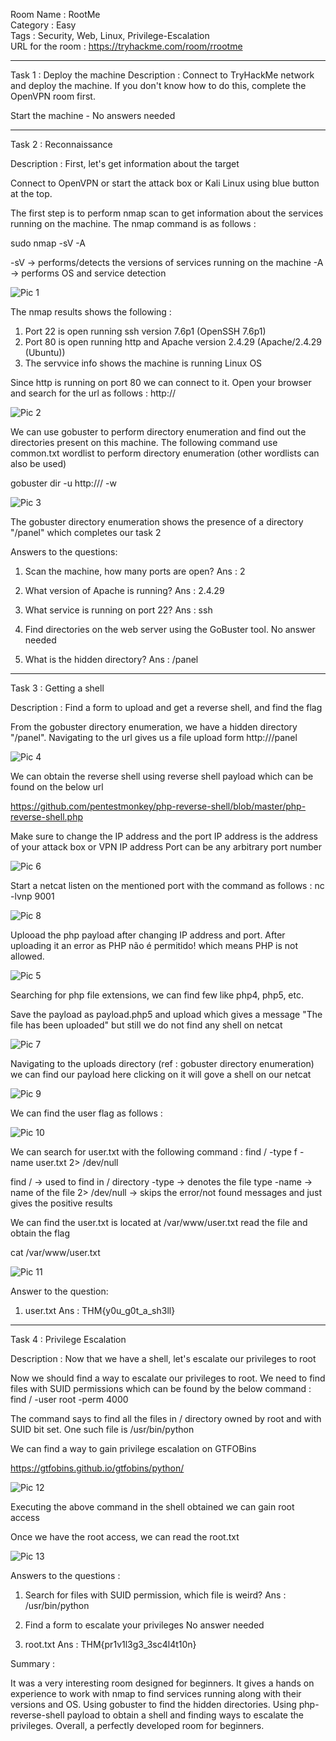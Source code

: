 Room Name : RootMe  
Category : Easy  
Tags : Security, Web, Linux, Privilege-Escalation  
URL for the room : https://tryhackme.com/room/rrootme  

---------------------------------------------------------------------------------------------------

Task 1 : Deploy the machine
Description : Connect to TryHackMe network and deploy the machine. If you don't know how to do this, complete the 
OpenVPN room first.

Start the machine - No answers needed

----------------------------------------------------------------------------------------------------

Task 2 : Reconnaissance

Description : First, let's get information about the target

Connect to OpenVPN or start the attack box or Kali Linux using blue button at the top.

The first step is to perform nmap scan to get information about the services running on the machine. The nmap
command is as follows :

sudo nmap -sV -A <ip-address-of-the-machine>

-sV -> performs/detects the versions of services running on the machine
-A -> performs OS and service detection

![Pic 1](https://github.com/ankushkaudi/TryHackMe-Walkthroughs/assets/111695465/3e21704f-6506-4962-bcf3-6447b0e59600)


The nmap results shows the following :
1. Port 22 is open running ssh version 7.6p1 (OpenSSH 7.6p1)
2. Port 80 is open running http and Apache version 2.4.29 (Apache/2.4.29 (Ubuntu))
3. The servvice info shows the machine is running Linux OS

Since http is running on port 80 we can connect to it. Open your browser and search for the url as follows :
http://<ip-address-of-the-machine>

![Pic 2](https://github.com/ankushkaudi/TryHackMe-Walkthroughs/assets/111695465/a0b6c970-b785-4c48-a726-ac2a189c02b6)


We can use gobuster to perform directory enumeration and find out the directories present on this machine.
The following command use common.txt wordlist to perform directory enumeration (other wordlists can also be used)

gobuster dir -u http://<ip-address-of-the-machine>/ -w <path-for-wordlist>

![Pic 3](https://github.com/ankushkaudi/TryHackMe-Walkthroughs/assets/111695465/a9f0bc4a-38e3-4dd9-a6e2-7e4a9be3e3ed)


The gobuster directory enumeration shows the presence of a directory "/panel" which completes our task 2

Answers to the questions:

1. Scan the machine, how many ports are open?
Ans : 2

2. What version of Apache is running?
Ans : 2.4.29

3. What service is running on port 22?
Ans : ssh

4. Find directories on the web server using the GoBuster tool.
No answer needed

5. What is the hidden directory?
Ans : /panel

------------------------------------------------------------------------------------------------------------

Task 3 : Getting a shell

Description : Find a form to upload and get a reverse shell, and find the flag

From the gobuster directory enumeration, we have a hidden directory "/panel". Navigating to the url gives us a 
file upload form
http://<ip-address-of-the-machine>/panel

![Pic 4](https://github.com/ankushkaudi/TryHackMe-Walkthroughs/assets/111695465/3e3a603c-d701-4105-bba8-15965fa3b214)


We can obtain the reverse shell using reverse shell payload which can be found on the below url 

https://github.com/pentestmonkey/php-reverse-shell/blob/master/php-reverse-shell.php

Make sure to change the IP address and the port
IP address is the address of your attack box or VPN IP address
Port can be any arbitrary port number

![Pic 6](https://github.com/ankushkaudi/TryHackMe-Walkthroughs/assets/111695465/6faf0706-7df3-4100-9572-6e2789a41e95)


Start a netcat listen on the mentioned port with the command as follows :
nc -lvnp 9001

![Pic 8](https://github.com/ankushkaudi/TryHackMe-Walkthroughs/assets/111695465/982bbd46-0894-4380-a69c-676a3c4e0a74)


Uplooad the php payload after changing IP address and port. After uploading it an error as 
PHP não é permitido! which means PHP is not allowed. 

![Pic 5](https://github.com/ankushkaudi/TryHackMe-Walkthroughs/assets/111695465/ef7511b5-8ba5-409b-901a-c90ee0ed71d4)


Searching for php file extensions, we can find few like
php4, php5, etc.

Save the payload as payload.php5 and upload which gives a message "The file has been uploaded" but still we
do not find any shell on netcat

![Pic 7](https://github.com/ankushkaudi/TryHackMe-Walkthroughs/assets/111695465/1b31929d-974d-465b-a25c-0d5dd89b7bf1)


Navigating to the uploads directory (ref : gobuster directory enumeration) we can find our payload here clicking 
on it will gove a shell on our netcat 

![Pic 9](https://github.com/ankushkaudi/TryHackMe-Walkthroughs/assets/111695465/da5be8b2-6b19-427b-b7c1-9b78260b6303)


We can find the user flag as follows :

![Pic 10](https://github.com/ankushkaudi/TryHackMe-Walkthroughs/assets/111695465/8ddef220-0ade-43a2-9665-67e66198ef63)


We can search for user.txt with the following command :
find / -type f -name user.txt 2> /dev/null

find / -> used to find in / directory
-type -> denotes the file type
-name -> name of the file
2> /dev/null -> skips the error/not found messages and just gives the positive results

We can find the user.txt is located at /var/www/user.txt read the file and obtain the flag

cat /var/www/user.txt

![Pic 11](https://github.com/ankushkaudi/TryHackMe-Walkthroughs/assets/111695465/7fe137c9-6385-43fa-8830-e396e490b9da)


Answer to the question:

1. user.txt
Ans : THM{y0u_g0t_a_sh3ll}

-----------------------------------------------------------------------------------------------------------------

Task 4 : Privilege Escalation

Description : Now that we have a shell, let's escalate our privileges to root

Now we should find a way to escalate our privileges to root. We need to find files with SUID permissions which
can be found by the below command :
find / -user root -perm 4000

The command says to find all the files in / directory owned by root and with SUID bit set. One such file is
/usr/bin/python

We can find a way to gain privilege escalation on GTFOBins

https://gtfobins.github.io/gtfobins/python/

![Pic 12](https://github.com/ankushkaudi/TryHackMe-Walkthroughs/assets/111695465/d571b59e-6fa8-4e19-9d84-930e107b7681)


Executing the above command in the shell obtained we can gain root access

Once we have the root access, we can read the root.txt

![Pic 13](https://github.com/ankushkaudi/TryHackMe-Walkthroughs/assets/111695465/695be804-49a1-4b8e-b977-9f8bbd6e1cd1)


Answers to the questions :

1. Search for files with SUID permission, which file is weird?
Ans : /usr/bin/python

2. Find a form to escalate your privileges
No answer needed

3. root.txt
Ans : THM{pr1v1l3g3_3sc4l4t10n}

Summary : 

It was a very interesting room designed for beginners. It gives a hands on experience to work with nmap to find 
services running along with their versions and OS. Using gobuster to find the hidden directories. Using 
php-reverse-shell payload to obtain a shell and finding ways to escalate the privileges. Overall, a perfectly 
developed room for beginners. 
